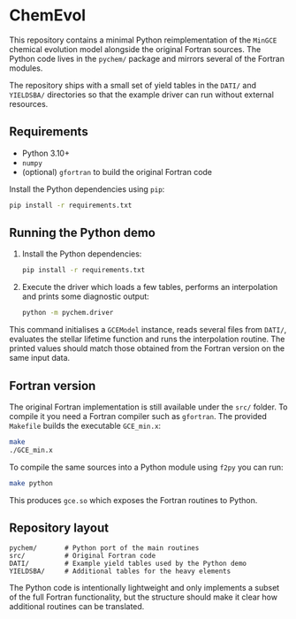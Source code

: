 # ChemEvol

This repository contains a minimal Python reimplementation of the `MinGCE`
chemical evolution model alongside the original Fortran sources.
The Python code lives in the `pychem/` package and mirrors several of the
Fortran modules.

The repository ships with a small set of yield tables in the `DATI/` and
`YIELDSBA/` directories so that the example driver can run without external
resources.

## Requirements

* Python 3.10+
* `numpy`
* (optional) `gfortran` to build the original Fortran code

Install the Python dependencies using `pip`:

```bash
pip install -r requirements.txt
```

## Running the Python demo

1. Install the Python dependencies:

   ```bash
   pip install -r requirements.txt
   ```

2. Execute the driver which loads a few tables, performs an interpolation
   and prints some diagnostic output:

   ```bash
   python -m pychem.driver
   ```

This command initialises a `GCEModel` instance, reads several files from
`DATI/`, evaluates the stellar lifetime function and runs the interpolation
routine. The printed values should match those obtained from the Fortran
version on the same input data.

## Fortran version

The original Fortran implementation is still available under the `src/`
folder. To compile it you need a Fortran compiler such as `gfortran`.
The provided `Makefile` builds the executable `GCE_min.x`:

```bash
make
./GCE_min.x
```

To compile the same sources into a Python module using `f2py` you can run:

```bash
make python
```
This produces `gce.so` which exposes the Fortran routines to Python.

## Repository layout

```
pychem/       # Python port of the main routines
src/          # Original Fortran code
DATI/         # Example yield tables used by the Python demo
YIELDSBA/     # Additional tables for the heavy elements
```

The Python code is intentionally lightweight and only implements a subset of
the full Fortran functionality, but the structure should make it clear how
additional routines can be translated.
